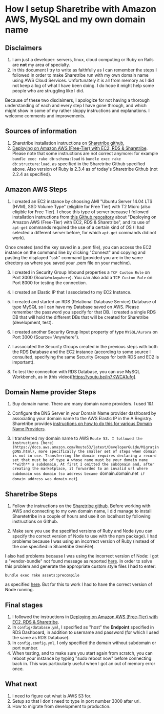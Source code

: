 # How I setup Sharetribe with Amazon AWS, MySQL and my own domain name

## Disclaimers

1. I am just a developer: servers, linux, cloud computing or Ruby on Rails are **not** my area of specialty. 
2. In this document I try to write as faithfully as I can remember the steps I followed in order to make Sharetribe run with my own domain name using AWS Cloud Services. Unfortunately it is all from memory as I did not keep a log of what I have been doing. I do hope it might help some people who are struggling like I did.

Because of these two disclaimers, I apologize for not having a thorough understanding of each and every step I have gone through, and which might show in some of my rather sloppy instructions and explanations. I welcome comments and improvements.

## Sources of information

1. Sharetribe installation instructions on [Sharetribe github](https://github.com/sharetribe/sharetribe),
2. [Deploying on Amazon AWS (Free-Tier) with EC2, RDS & Sharetribe](https://gist.github.com/pcm211/10950bf5447a51fdcd1c). Please note that some instructions are not correct anymore: for example `bundle exec rake db:schema:load` is `bundle exec rake db:structure:load`, as specified in the Sharetribe Github specified above. Also version of Ruby is 2.3.4 as of today's Sharetribe Github (not 2.2.4 as specified).

## Amazon AWS Steps

1. I created an EC2 instance by choosing AMI "Ubuntu Server 14.04 LTS (HVM), SSD Volume Type" (eligible for Free Tier) with T2 Micro (also eligible for Free Tier). I chose this type of server because I followed installation instructions from [this Github repository](https://gist.github.com/pcm211/10950bf5447a51fdcd1c) about "Deploying on Amazon AWS (Free-Tier) with EC2, RDS & Sharetribe", and its use of `apt-get` commands required the use of a certain kind of OS (I had selected a different server before, for which `apt-get` commands did not work).


Once created (and the key saved in a .pem file), you can access the EC2 instance on the command line by clicking "Connect" and copying and pasting the displayed "ssh" command (provided you are in the same directory as where you saved your .pem file on your machine).

3. I created in Security Group Inbound properties a `TCP Custom Rule` on Port 3000 (Source=`Anywhere`). You can also add a `TCP Custom Rule` on Port 8000 for testing the connection. 

3. I created an Elastic IP that I associated to my EC2 Instance.

4. I created and started an RDS (Relational Database Service) Database of type MySQL so I can have my Database saved on AWS.  Please remember the password you specify for that DB. I created a single RDS DB that will hold the different DBs that will be created for Sharetribe (development, test).

5. I created another Security Group Input property of type `MYSQL/Aurora` on Port 3000 (Source="Anywhere").

6. I associated the Security Groups created in the previous steps with both the RDS Database and the EC2 instance (according to some source I consulted, specifying the same Security Groups for both RDS and EC2 is important).

7. To test the connection with RDS Database, you can use MySQL Workbench, as in (this video)[https://youtu.be/in7KWCA1ufg]. 

## Domain Name provider Steps

1. Buy domain name. There are many domain name providers. I used 1&1.

2. Configure the DNS Server in your Domain Name provider dashboard by associating your domain name to the AWS Elastic IP in the A Registry. Sharetribe provides [instructions on how to do this for various Domain Name Providers](https://help.sharetribe.com/dns-and-domain-setup).

3. I transferred my domain name to AWS `Route 53. I followed the instructions [here](https://docs.aws.amazon.com/Route53/latest/DeveloperGuide/MigratingDNS.html), more specifically the smaller set of steps when domain is not in use. Transferring the domain requires declaring a record set that must be of type A whose name must be your domain name **with** a subdomain. At first I omitted the subdomain and, after creating the marketplace, it forwarded to an invalid url where subdomain was domain (so address became `domain.domain.net` if domain address was domain.net`).

## Sharetribe Steps

1. Follow the instructions on the [Sharetribe github](https://github.com/sharetribe/sharetribe). Before working with AWS and connecting to my own domain name, I did manage to install Sharetetribe in a couple of hours and use it on localhost by following instructions on Github.

2. Make sure you use the specified versions of Ruby and Node (you can specify the correct version of Node to use with the npm package). I had problems because I was using an incorrect version of Ruby (instead of the one specified in Sharetribe GemFile). 

I also had problems because I was using the incorrect version of Node: I got a "vendor-bundle" not found message as reported [here](https://github.com/sharetribe/sharetribe/issues/2096). In order to solve this problem and generate the appropriate custom style files I had to enter:

`bundle exec rake assets:precompile`

as specified [here](https://github.com/sharetribe/sharetribe/issues/1949). But for this to work I had to have the correct version of Node running.

## Final stages

1. I followed the instructions in [Deploying on Amazon AWS (Free-Tier) with EC2, RDS & Sharetribe](https://gist.github.com/pcm211/10950bf5447a51fdcd1c).
2. In `config/database.yml`, I specified as "host" the **Endpoint** specified in RDS Dashboard, in addition to username and password (for which I used the same as RDS Database).
3. In `config.config.yml`, I only specified the domain without subdomain or port number.
4. When testing, and to make sure you start again from scratch, you can reboot your instance by typing "sudo reboot now" before connecting back in. This was particularly useful when I got an out of memory error once.

## What next

1. I need to figure out what is AWS S3 for.
2. Setup so that I don't need to type in port number 3000 after url.
3. How to migrate from development to production.
